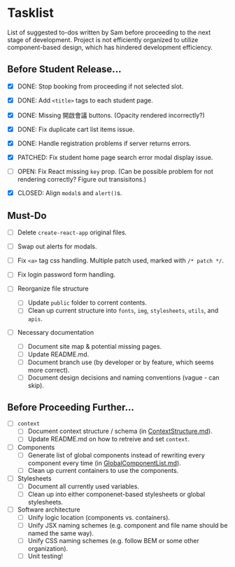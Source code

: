 # Tasklist

List of suggested to-dos written by Sam before proceeding to the next stage of development. Project is not efficiently organized to utilize component-based design, which has hindered development efficiency.

## Before Student Release...

- [x] DONE: Stop booking from proceeding if not selected slot.

- [x] DONE: Add `<title>` tags to each student page.

- [x] DONE: Missing 開啟會議 buttons. (Opacity rendered incorrectly?)

- [x] DONE: Fix duplicate cart list items issue.

- [x] DONE: Handle registration problems if server returns errors.

- [x] PATCHED: Fix student home page search error modal display issue.

- [ ] OPEN: Fix React missing `key` prop. (Can be possible problem for not rendering correctly? Figure out transisitons.)

- [x] CLOSED: Align `modal`s and `alert()`s.

## Must-Do

- [ ] Delete `create-react-app` original files.

- [ ] Swap out alerts for modals.

- [ ] Fix `<a>` tag css handling. Multiple patch used, marked with `/* patch */`.

- [ ] Fix login password form handling.

- [ ] Reorganize file structure
    - [ ] Update `public` folder to corrent contents.
    - [ ] Clean up current structure into `fonts`, `img`, `stylesheets`, `utils`, and `apis`.

- [ ] Necessary documentation
    - [ ] Document site map & potential missing pages.
    - [ ] Update README.md.
    - [ ] Document branch use (by developer or by feature, which seems more correct).
    - [ ] Document design decisions and naming conventions (vague - can skip).

## Before Proceeding Further...

- [ ] `context`
    - [ ] Document context structure / schema (in [ContextStructure.md](./ContextStructure.md)).
    - [ ] Update README.md on how to retreive and set `context`.

- [ ] Components
    - [ ] Generate list of global components instead of rewriting every component every time (in [GlobalComponentList.md](./GlobalComponentList.md)).
    - [ ] Clean up current containers to use the components.

- [ ] Stylesheets
    - [ ] Document all currently used variables.
    - [ ] Clean up into either componenet-based stylesheets or global stylesheets.

- [ ] Software architecture
    - [ ] Unify logic location (components vs. containers).
    - [ ] Unify JSX naming schemes (e.g. component and file name should be named the same way).
    - [ ] Unify CSS naming schemes (e.g. follow BEM or some other organization).
    - [ ] Unit testing!

